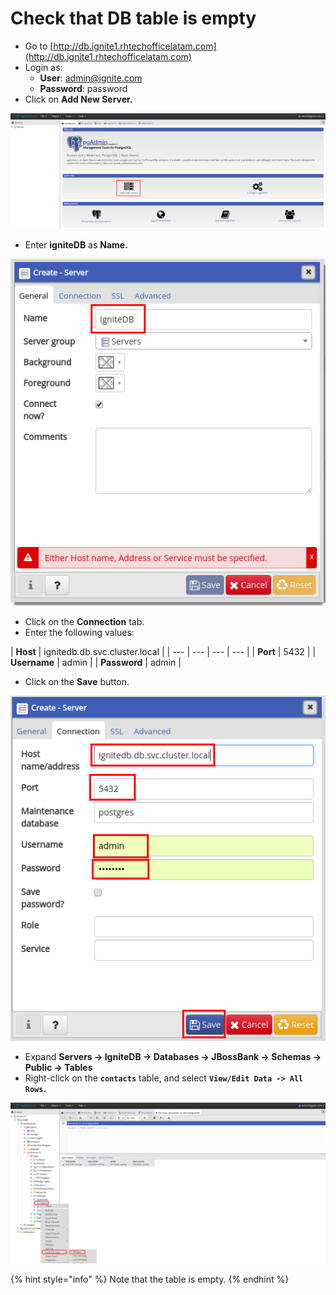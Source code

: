 # Check that DB table is empty

* Go to [http://db.ignite1.rhtechofficelatam.com](http://db.ignite1.rhtechofficelatam.com)
* Login as:
  * **User**: admin@ignite.com
  * **Password**: password
* Click on  **Add New Server.**

![](../../.gitbook/assets/image%20%2866%29.png)

* Enter **igniteDB** as **Name.**

![](../../.gitbook/assets/image%20%2877%29.png)

* Click on the **Connection** tab.
* Enter the following values:

| **Host** | ignitedb.db.svc.cluster.local |
| --- | --- | --- | --- |
| **Port** | 5432 |
| **Username** | admin |
| **Password** | admin |

* Click on the **Save** button.

![](../../.gitbook/assets/image%20%2848%29.png)

* Expand **Servers -&gt; IgniteDB -&gt; Databases -&gt; JBossBank -&gt; Schemas -&gt; Public -&gt; Tables**
* Right-click on the **`contacts`** table, and select **`View/Edit Data -> All Rows`.**

![](../../.gitbook/assets/image%20%28148%29.png)

{% hint style="info" %}
Note that the table is empty.
{% endhint %}



